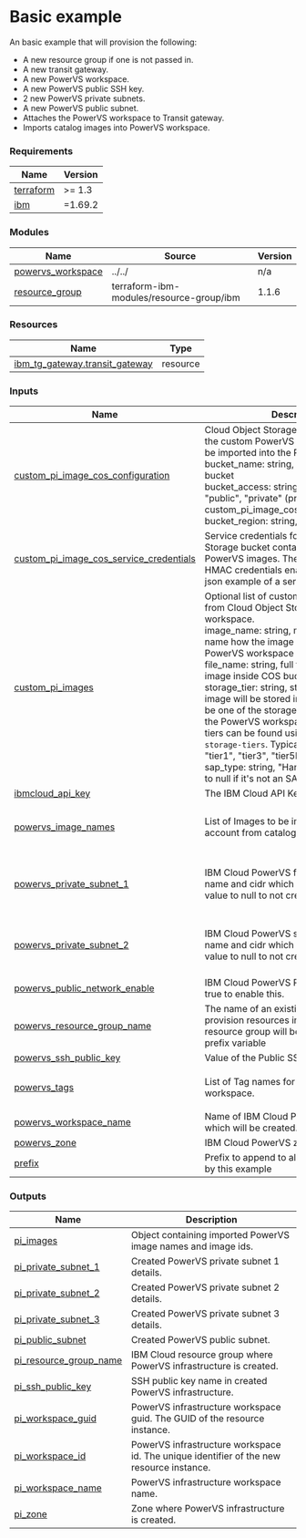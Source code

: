 # Basic example

An basic example that will provision the following:
- A new resource group if one is not passed in.
- A new transit gateway.
- A new PowerVS workspace.
- A new PowerVS public SSH key.
- 2 new PowerVS private subnets.
- A new PowerVS public subnet.
- Attaches the PowerVS workspace to Transit gateway.
- Imports catalog images into PowerVS workspace.

<!-- BEGINNING OF PRE-COMMIT-TERRAFORM DOCS HOOK -->
### Requirements

| Name | Version |
|------|---------|
| <a name="requirement_terraform"></a> [terraform](#requirement\_terraform) | >= 1.3 |
| <a name="requirement_ibm"></a> [ibm](#requirement\_ibm) | =1.69.2 |

### Modules

| Name | Source | Version |
|------|--------|---------|
| <a name="module_powervs_workspace"></a> [powervs\_workspace](#module\_powervs\_workspace) | ../../ | n/a |
| <a name="module_resource_group"></a> [resource\_group](#module\_resource\_group) | terraform-ibm-modules/resource-group/ibm | 1.1.6 |

### Resources

| Name | Type |
|------|------|
| [ibm_tg_gateway.transit_gateway](https://registry.terraform.io/providers/IBM-Cloud/ibm/1.69.2/docs/resources/tg_gateway) | resource |

### Inputs

| Name | Description | Type | Default | Required |
|------|-------------|------|---------|:--------:|
| <a name="input_custom_pi_image_cos_configuration"></a> [custom\_pi\_image\_cos\_configuration](#input\_custom\_pi\_image\_cos\_configuration) | Cloud Object Storage bucket containing the custom PowerVS images. Images will be imported into the PowerVS Workspace.<br/>      bucket\_name: string, name of the COS bucket<br/>      bucket\_access: string, possible values: "public", "private" (private requires custom\_pi\_image\_cos\_service\_credentials)<br/>      bucket\_region: string, COS bucket region | <pre>object({<br/>    bucket_name   = string<br/>    bucket_access = string<br/>    bucket_region = string<br/>  })</pre> | `null` | no |
| <a name="input_custom_pi_image_cos_service_credentials"></a> [custom\_pi\_image\_cos\_service\_credentials](#input\_custom\_pi\_image\_cos\_service\_credentials) | Service credentials for the Cloud Object Storage bucket containing the custom PowerVS images. The bucket must have HMAC credentials enabled. Click [here](https://cloud.ibm.com/docs/cloud-object-storage?topic=cloud-object-storage-service-credentials) for a json example of a service credential. | `string` | `null` | no |
| <a name="input_custom_pi_images"></a> [custom\_pi\_images](#input\_custom\_pi\_images) | Optional list of custom images to import from Cloud Object Storage into PowerVS workspace.<br/>      image\_name: string, must be unique image name how the image will be named inside PowerVS workspace<br/>      file\_name: string, full file name of the image inside COS bucket<br/>      storage\_tier: string, storage tier which the image will be stored in after import. Must be one of the storage tiers supported in the PowerVS workspace region. Available tiers can be found using `ibmcloud pi storage-tiers`. Typical values are: "tier0", "tier1", "tier3", "tier5k"<br/>      sap\_type: string, "Hana", "Netweaver". Set to null if it's not an SAP image. | <pre>list(object({<br/>    image_name   = string<br/>    file_name    = string<br/>    storage_tier = string<br/>    sap_type     = string<br/>  }))</pre> | `[]` | no |
| <a name="input_ibmcloud_api_key"></a> [ibmcloud\_api\_key](#input\_ibmcloud\_api\_key) | The IBM Cloud API Key | `string` | n/a | yes |
| <a name="input_powervs_image_names"></a> [powervs\_image\_names](#input\_powervs\_image\_names) | List of Images to be imported into cloud account from catalog images. | `list(string)` | <pre>[<br/>  "SLES15-SP5-SAP",<br/>  "RHEL9-SP2-SAP"<br/>]</pre> | no |
| <a name="input_powervs_private_subnet_1"></a> [powervs\_private\_subnet\_1](#input\_powervs\_private\_subnet\_1) | IBM Cloud PowerVS first private subnet name and cidr which will be created. Set value to null to not create this subnet. | <pre>object({<br/>    name = string<br/>    cidr = string<br/>  })</pre> | <pre>{<br/>  "cidr": "10.51.0.0/24",<br/>  "name": "sub_1"<br/>}</pre> | no |
| <a name="input_powervs_private_subnet_2"></a> [powervs\_private\_subnet\_2](#input\_powervs\_private\_subnet\_2) | IBM Cloud PowerVS second private subnet name and cidr which will be created. Set value to null to not create this subnet. | <pre>object({<br/>    name = string<br/>    cidr = string<br/>  })</pre> | <pre>{<br/>  "cidr": "10.53.0.0/24",<br/>  "name": "sub_2"<br/>}</pre> | no |
| <a name="input_powervs_public_network_enable"></a> [powervs\_public\_network\_enable](#input\_powervs\_public\_network\_enable) | IBM Cloud PowerVS Public Network. Set to true to enable this. | `bool` | `false` | no |
| <a name="input_powervs_resource_group_name"></a> [powervs\_resource\_group\_name](#input\_powervs\_resource\_group\_name) | The name of an existing resource group to provision resources in to. If not set a new resource group will be created using the prefix variable | `string` | `null` | no |
| <a name="input_powervs_ssh_public_key"></a> [powervs\_ssh\_public\_key](#input\_powervs\_ssh\_public\_key) | Value of the Public SSH key to create. | `string` | n/a | yes |
| <a name="input_powervs_tags"></a> [powervs\_tags](#input\_powervs\_tags) | List of Tag names for IBM Cloud PowerVS workspace. | `list(string)` | <pre>[<br/>  "pi-basic"<br/>]</pre> | no |
| <a name="input_powervs_workspace_name"></a> [powervs\_workspace\_name](#input\_powervs\_workspace\_name) | Name of IBM Cloud PowerVS workspace which will be created. | `string` | `"powervs-workspace"` | no |
| <a name="input_powervs_zone"></a> [powervs\_zone](#input\_powervs\_zone) | IBM Cloud PowerVS zone. | `string` | n/a | yes |
| <a name="input_prefix"></a> [prefix](#input\_prefix) | Prefix to append to all resources created by this example | `string` | n/a | yes |

### Outputs

| Name | Description |
|------|-------------|
| <a name="output_pi_images"></a> [pi\_images](#output\_pi\_images) | Object containing imported PowerVS image names and image ids. |
| <a name="output_pi_private_subnet_1"></a> [pi\_private\_subnet\_1](#output\_pi\_private\_subnet\_1) | Created PowerVS private subnet 1 details. |
| <a name="output_pi_private_subnet_2"></a> [pi\_private\_subnet\_2](#output\_pi\_private\_subnet\_2) | Created PowerVS private subnet 2 details. |
| <a name="output_pi_private_subnet_3"></a> [pi\_private\_subnet\_3](#output\_pi\_private\_subnet\_3) | Created PowerVS private subnet 3 details. |
| <a name="output_pi_public_subnet"></a> [pi\_public\_subnet](#output\_pi\_public\_subnet) | Created PowerVS public subnet. |
| <a name="output_pi_resource_group_name"></a> [pi\_resource\_group\_name](#output\_pi\_resource\_group\_name) | IBM Cloud resource group where PowerVS infrastructure is created. |
| <a name="output_pi_ssh_public_key"></a> [pi\_ssh\_public\_key](#output\_pi\_ssh\_public\_key) | SSH public key name in created PowerVS infrastructure. |
| <a name="output_pi_workspace_guid"></a> [pi\_workspace\_guid](#output\_pi\_workspace\_guid) | PowerVS infrastructure workspace guid. The GUID of the resource instance. |
| <a name="output_pi_workspace_id"></a> [pi\_workspace\_id](#output\_pi\_workspace\_id) | PowerVS infrastructure workspace id. The unique identifier of the new resource instance. |
| <a name="output_pi_workspace_name"></a> [pi\_workspace\_name](#output\_pi\_workspace\_name) | PowerVS infrastructure workspace name. |
| <a name="output_pi_zone"></a> [pi\_zone](#output\_pi\_zone) | Zone where PowerVS infrastructure is created. |
<!-- END OF PRE-COMMIT-TERRAFORM DOCS HOOK -->
